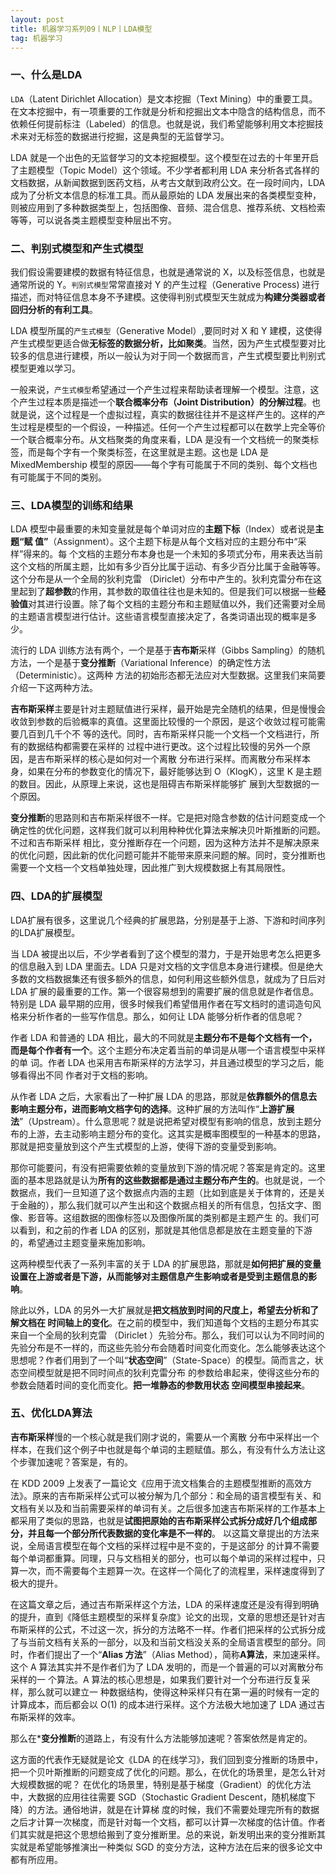 ```yaml
---
layout: post
title: 机器学习系列09丨NLP丨LDA模型
tag: 机器学习
---
```


### 一、什么是LDA

`LDA`（Latent Dirichlet Allocation）是文本挖掘（Text Mining）中的重要工具。在文本挖掘中，有一项重要的工作就是分析和挖掘出文本中隐含的结构信息，而不依赖任何提前标注（Labeled）的信息。也就是说，我们希望能够利用文本挖掘技术来对无标签的数据进行挖掘，这是典型的无监督学习。

LDA 就是一个出色的无监督学习的文本挖掘模型。这个模型在过去的十年里开启了主题模型（Topic Model）这个领域。不少学者都利用 LDA 来分析各式各样的文档数据，从新闻数据到医药文档，从考古文献到政府公文。在一段时间内，LDA 成为了分析文本信息的标准工具。而从最原始的 LDA 发展出来的各类模型变种，则被应用到了多种数据类型上，包括图像、音频、混合信息、推荐系统、文档检索等等，可以说各类主题模型变种层出不穷。

### 二、判别式模型和产生式模型

我们假设需要建模的数据有特征信息，也就是通常说的 X，以及标签信息，也就是通常所说的 Y。`判别式模型`常常直接对 Y 的产生过程（Generative Process) 进行描述，而对特征信息本身不予建模。这使得判别式模型天生就成为**构建分类器或者回归分析的有利工具**。

LDA 模型所属的`产生式模型`（Generative Model）,要同时对 X 和 Y 建模，这使得产生式模型更适合做**无标签的数据分析，比如聚类**。当然，因为产生式模型要对比较多的信息进行建模，所以一般认为对于同一个数据而言，产生式模型要比判别式模型更难以学习。

一般来说，`产生式模型`希望通过一个产生过程来帮助读者理解一个模型。注意，这个产生过程本质是描述一个**联合概率分布（Joint Distribution）的分解过程**。也就是说，这个过程是一个虚拟过程，真实的数据往往并不是这样产生的。这样的产生过程是模型的一个假设，一种描述。任何一个产生过程都可以在数学上完全等价一个联合概率分布。从文档聚类的角度来看，LDA 是没有一个文档统一的聚类标签，而是每个字有一个聚类标签，在这里就是主题。这也是 LDA 是MixedMembership 模型的原因——每个字有可能属于不同的类别、每个文档也有可能属于不同的类别。

### 三、LDA模型的训练和结果

LDA 模型中最重要的未知变量就是每个单词对应的**主题下标**（Index）或者说是**主题“赋 值”**（Assignment）。这个主题下标是从每个文档对应的主题分布中“采样”得来的。每 个文档的主题分布本身也是一个未知的多项式分布，用来表达当前这个文档的所属主题，比如有多少百分比属于运动、有多少百分比属于金融等等。这个分布是从一个全局的狄利克雷 （Diriclet）分布中产生的。狄利克雷分布在这里起到了**超参数**的作用，其参数的取值往往也是未知的。但是我们可以根据一些**经验值**对其进行设置。除了每个文档的主题分布和主题赋值以外，我们还需要对全局的主题语言模型进行估计。这些语言模型直接决定了，各类词语出现的概率是多少。

流行的 LDA 训练方法有两个，一个是基于**吉布斯**采样（Gibbs Sampling）的随机方法，一个是基于**变分推断**（Variational Inference）的确定性方法（Deterministic）。这两种 方法的初始形态都无法应对大型数据。这里我们来简要介绍一下这两种方法。

**吉布斯采样**主要是针对主题赋值进行采样，最开始是完全随机的结果，但是慢慢会收敛到参数的后验概率的真值。这里面比较慢的一个原因，是这个收敛过程可能需要几百到几千个不 等的迭代。同时，吉布斯采样只能一个文档一个文档进行，所有的数据结构都需要在采样的 过程中进行更改。这个过程比较慢的另外一个原因，是吉布斯采样的核心是如何对一个离散 分布进行采样。而离散分布采样本身，如果在分布的参数变化的情况下，最好能够达到 O（KlogK），这里 K 是主题的数目。因此，从原理上来说，这也是阻碍吉布斯采样能够扩 展到大型数据的一个原因。

**变分推断**的思路则和吉布斯采样很不一样。它是把对隐含参数的估计问题变成一个确定性的优化问题，这样我们就可以利用种种优化算法来解决贝叶斯推断的问题。不过和吉布斯采样 相比，变分推断存在一个问题，因为这种方法并不是解决原来的优化问题，因此新的优化问题可能并不能带来原来问题的解。同时，变分推断也需要一个文档一个文档单独处理，因此推广到大规模数据上有其局限性。



### 四、LDA的扩展模型

LDA扩展有很多，这里说几个经典的扩展思路，分别是基于上游、下游和时间序列的LDA扩展模型。

当 LDA 被提出以后，不少学者看到了这个模型的潜力，于是开始思考怎么把更多的信息融入到 LDA 里面去。LDA 只是对文档的文字信息本身进行建模。但是绝大多数的文档数据集还有很多额外的信息，如何利用这些额外信息，就成为了日后对 LDA 扩展的最重要的工作。第一个很容易想到的需要扩展的信息就是作者信息。特别是 LDA 最早期的应用，很多时候我们希望借用作者在写文档时的遣词造句风格来分析作者的一些写作信息。那么，如何让 LDA 能够分析作者的信息呢？

作者 LDA 和普通的 LDA 相比，最大的不同就是**主题分布不是每个文档有一个，而是每个作者有一个**。这个主题分布决定着当前的单词是从哪一个语言模型中采样的单 词。作者 LDA 也采用吉布斯采样的方法学习，并且通过模型的学习之后，能够看得出不同 作者对于文档的影响。

从作者 LDA 之后，大家看出了一种扩展 LDA 的思路，那就是**依靠额外的信息去影响主题分布，进而影响文档字句的选择**。这种扩展的方法叫作“**上游扩展法**”（Upstream）。什么意思呢？就是说把希望对模型有影响的信息，放到主题分布的上游，去主动影响主题分布的变化。这其实是概率图模型的一种基本的思路，那就是把变量放到这个产生式模型的上游，使得下游的变量受到影响。

那你可能要问，有没有把需要依赖的变量放到下游的情况呢？答案是肯定的。这里面的基本思路就是认为**所有的这些数据都是通过主题分布产生的**。也就是说，一个数据点，我们一旦知道了这个数据点内涵的主题（比如到底是关于体育的，还是关于金融的），那么我们就可以产生出和这个数据点相关的所有信息，包括文字、图像、影音等。这组数据的图像标签以及图像所属的类别都是主题产生 的。我们可以看到，和之前的作者 LDA 的区别，那就是其他信息都是放在主题变量的下游的，希望通过主题变量来施加影响。

这两种模型代表了一系列丰富的关于 LDA 的扩展思路，那就是**如何把扩展的变量设置在上游或者是下游，从而能够对主题信息产生影响或者是受到主题信息的影响**。

除此以外，LDA 的另外一大扩展就是**把文档放到时间的尺度上，希望去分析和了解文档在 时间轴上的变化**。在之前的模型中，我们知道每个文档的主题分布其实来自一个全局的狄利克雷 （Diriclet ）先验分布。那么，我们可以认为不同时间的先验分布是不一样的，而这些先验分布会随着时间变化而变化。怎么能够表达这个思想呢？作者们用到了一个叫“**状态空间**”（State-Space）的模型。简而言之，状态空间模型就是把不同时间点的狄利克雷分布 的参数给串起来，使得这些分布的参数会随着时间的变化而变化。**把一堆静态的参数用状态 空间模型串接起来**。

### 五、优化LDA算法

**吉布斯采样**慢的一个核心就是我们刚才说的，需要从一个离散 分布中采样出一个样本，在我们这个例子中也就是每个单词的主题赋值。那么，有没有什么方法让这个步骤加速呢？答案是，有的。

在 KDD 2009 上发表了一篇论文《应用于流文档集合的主题模型推断的高效方法》。原来的吉布斯采样公式可以被分解为几个部分：和全局的语言模型有关、和文档有关以及和当前需要采样的单词有关。之后很多加速吉布斯采样的工作基本上都采用了类似的思路，也就是**试图把原始的吉布斯采样公式拆分成好几个组成部分，并且每一个部分所代表数据的变化率是不一样的**。
以这篇文章提出的方法来说，全局语言模型在每个文档的采样过程中是不变的，于是这部分 的计算不需要每个单词都重算。同理，只与文档相关的部分，也可以每个单词的采样过程中，只算一次，而不需要每个主题算一次。在这样一个简化了的流程里，采样速度得到了极大的提升。

在这篇文章之后，通过吉布斯采样这个方法，LDA 的采样速度还是没有得到明确的提升，直到《降低主题模型的采样复杂度》论文的出现，文章的思想还是针对吉布斯采样的公式，不过这一次，拆分的方法略不一样。作者们把采样的公式拆分成了与当前文档有关系的一部分，以及和当前文档没关系的全局语言模型的部分。同时，作者们提出了一个“**Alias 方法**”（Alias Method），简称**A算法**，来加速采样。 这个 A 算法其实并不是作者们为了 LDA 发明的，而是一个普遍的可以对离散分布采样的一 个算法。A 算法的核心思想是，如果我们要针对一个分布进行反复采样，那么就可以建立一 种数据结构，使得这种采样只有在第一遍的时候有一定的计算成本，而后都会以 O(1) 的成本进行采样。这个方法极大地加速了 LDA 通过吉布斯采样的效率。

那么在***变分推断**的道路上，有没有什么方法能够加速呢？答案依然是肯定的。

这方面的代表作无疑就是论文《LDA 的在线学习》，我们回到变分推断的场景中，把一个贝叶斯推断的问题变成了优化的问题。那么，在优化的场景里，是怎么针对大规模数据的呢？
在优化的场景里，特别是基于梯度（Gradient）的优化方法中，大数据的应用往往需要 SGD（Stochastic Gradient Descent，随机梯度下降）的方法。通俗地讲，就是在计算梯 度的时候，我们不需要处理完所有的数据之后才计算一次梯度，而是针对每一个文档，都可以计算一次梯度的估计值。作者们其实就是把这个思想给搬到了变分推断里。总的来说，新发明出来的变分推断其实就是希望能够推演出一种类似 SGD 的变分方法，这种方法在后来的很多论文中都有所应用。

